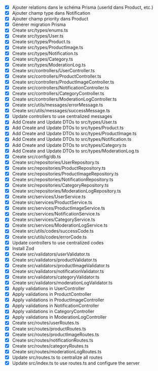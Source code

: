 - [x] Ajouter relations dans le schéma Prisma (userId dans Product, etc.)
- [x] Ajouter champ type dans Notification
- [x] Ajouter champ priority dans Product
- [x] Générer migration Prisma
- [x] Create src/types/enums.ts
- [x] Create src/types/User.ts
- [x] Create src/types/Product.ts
- [x] Create src/types/ProductImage.ts
- [x] Create src/types/Notification.ts
- [x] Create src/types/Category.ts
- [x] Create src/types/ModerationLog.ts
- [x] Create src/controllers/UserController.ts
- [x] Create src/controllers/ProductController.ts
- [x] Create src/controllers/ProductImageController.ts
- [x] Create src/controllers/NotificationController.ts
- [x] Create src/controllers/CategoryController.ts
- [x] Create src/controllers/ModerationLogController.ts
- [x] Create src/utils/messages/errorMessage.ts
- [x] Create src/utils/messages/successMessage.ts
- [x] Update controllers to use centralized messages
- [x] Add Create and Update DTOs to src/types/User.ts
- [x] Add Create and Update DTOs to src/types/Product.ts
- [x] Add Create and Update DTOs to src/types/ProductImage.ts
- [x] Add Create and Update DTOs to src/types/Notification.ts
- [x] Add Create and Update DTOs to src/types/Category.ts
- [x] Add Create and Update DTOs to src/types/ModerationLog.ts
- [x] Create src/config/db.ts
- [x] Create src/repositories/UserRepository.ts
- [x] Create src/repositories/ProductRepository.ts
- [x] Create src/repositories/ProductImageRepository.ts
- [x] Create src/repositories/NotificationRepository.ts
- [x] Create src/repositories/CategoryRepository.ts
- [x] Create src/repositories/ModerationLogRepository.ts
- [x] Create src/services/UserService.ts
- [x] Create src/services/ProductService.ts
- [x] Create src/services/ProductImageService.ts
- [x] Create src/services/NotificationService.ts
- [x] Create src/services/CategoryService.ts
- [x] Create src/services/ModerationLogService.ts
- [x] Create src/utils/codes/successCode.ts
- [x] Create src/utils/codes/errorCode.ts
- [x] Update controllers to use centralized codes
- [x] Install Zod
- [x] Create src/validators/userValidator.ts
- [x] Create src/validators/productValidator.ts
- [x] Create src/validators/productImageValidator.ts
- [x] Create src/validators/notificationValidator.ts
- [x] Create src/validators/categoryValidator.ts
- [x] Create src/validators/moderationLogValidator.ts
- [x] Apply validations in UserController
- [x] Apply validations in ProductController
- [x] Apply validations in ProductImageController
- [x] Apply validations in NotificationController
- [x] Apply validations in CategoryController
- [x] Apply validations in ModerationLogController
- [x] Create src/routes/userRoutes.ts
- [x] Create src/routes/productRoutes.ts
- [x] Create src/routes/productImageRoutes.ts
- [x] Create src/routes/notificationRoutes.ts
- [x] Create src/routes/categoryRoutes.ts
- [x] Create src/routes/moderationLogRoutes.ts
- [x] Update src/routes.ts to centralize all routes
- [x] Update src/index.ts to use routes.ts and configure the server
